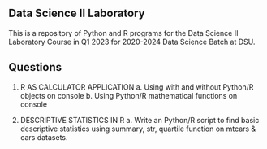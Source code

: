 ## Data Science II Laboratory 

This is a repository of Python and R programs for the Data Science II Laboratory Course in Q1 2023 for 2020-2024 Data Science Batch at DSU.

## Questions

1. R AS CALCULATOR APPLICATION
a. Using with and without Python/R objects on console
b. Using Python/R mathematical functions on console

2. DESCRIPTIVE STATISTICS IN R
a. Write an Python/R script to find basic descriptive statistics using summary, str, quartile function
on mtcars & cars datasets. 
